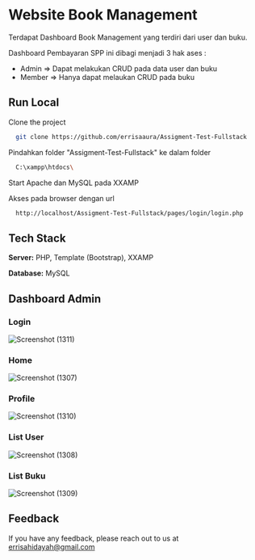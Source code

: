 # Website Book Management

Terdapat Dashboard Book Management yang terdiri dari user dan buku. 

Dashboard Pembayaran SPP ini dibagi menjadi 3 hak ases :
- Admin => Dapat melakukan CRUD pada data user dan buku
- Member => Hanya dapat melaukan CRUD pada buku

## Run Local

Clone the project

```bash
  git clone https://github.com/errisaaura/Assigment-Test-Fullstack
```

Pindahkan folder "Assigment-Test-Fullstack" ke dalam folder 

```bash
  C:\xampp\htdocs\
```

Start Apache dan MySQL pada XXAMP

Akses pada browser dengan url

```bash
  http://localhost/Assigment-Test-Fullstack/pages/login/login.php
```

## Tech Stack

**Server:** PHP, Template (Bootstrap), XXAMP

**Database:** MySQL

## Dashboard Admin
### Login
![Screenshot (1311)](https://github.com/errisaaura/Web-Tribe/assets/71597004/ca9c609f-2b3c-4607-b9ad-16032b33c13a)
### Home
![Screenshot (1307)](https://github.com/errisaaura/Web-Tribe/assets/71597004/0ff1ffa3-bce1-43e9-b339-dd9217400f9a)
### Profile
![Screenshot (1310)](https://github.com/errisaaura/Web-Tribe/assets/71597004/0003bf00-90b0-4bdd-9c09-7324ebaff00a)
### List User
![Screenshot (1308)](https://github.com/errisaaura/Web-Tribe/assets/71597004/26634d67-f5ae-4fd8-bbf8-1a5cc77c8859)
### List Buku
![Screenshot (1309)](https://github.com/errisaaura/Web-Tribe/assets/71597004/6f5a1a50-edfc-4591-9015-bf9e56b24002)


## Feedback

If you have any feedback, please reach out to us at errisahidayah@gmail.com
